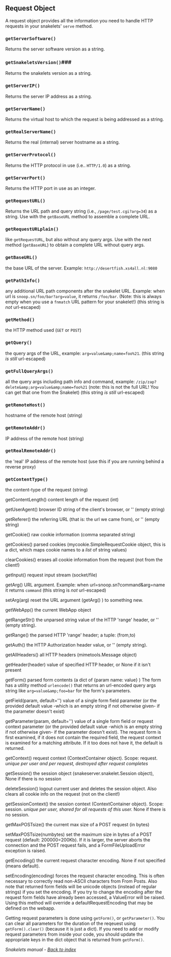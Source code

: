 ## Request Object ##

A request object provides all the information you need to handle HTTP requests in your snakelets' `serve` method.

### `getServerSoftware()` ###

Returns the server software version as a string.


### `getSnakeletsVersion()`### 

Returns the snakelets version as a string.

### `getServerIP()` ###

Returns the server IP address as a string.

### `getServerName()` ###

Returns the virtual host to which the request is being addressed as a string.

### `getRealServerName()` ###

Returns the real (internal) server hostname as a string.
 
### `getServerProtocol()` ###

Returns the HTTP protocol in use (i.e.. `HTTP/1.0`) as a string.
 
### `getServerPort()` ###

Returns the HTTP port in use as an integer.

### `getRequestURL()` ###

Returns the URL path and query string (i.e., `/page/test.cgi?arg=34`) as a string. Use with the `getBaseURL` method to assemble a complete URL.  
 
### `getRequestURLplain()` ###

like `getRequestURL`, but also without any query args. Use with the next method (`getBaseURL`) to obtain a complete URL without query args.
 
### `getBaseURL()` ###
the base URL of the server. Example: `http://desertfish.xs4all.nl:9080`

### `getPathInfo()` ###
any additional URL path components after the snakelet URL. Example: when url is `snoop.sn/foo/bar?arg=value`, it returns `/foo/bar`. (Note: this is always empty when you use a `fnmatch` URL pattern for your snakelet!) (this string is <em>not</em> url-escaped)
 
### `getMethod()` ###
the HTTP method used (`GET` or `POST`)

### `getQuery()` ###
the query args of the URL, example: `arg=value&amp;name=foo%21`. (this string <em>is still</em> url-escaped)
 
### `getFullQueryArgs()` ###
all the query args including path info and command, example: `/zip/zap?delete&amp;arg=value&amp;name=foo%21` (note: this is not the full URL! You can get that one from the Snakelet) (this string <em>is still</em> url-escaped)

### `getRemoteHost()` ###
hostname of the remote host (string)

### `getRemoteAddr()` ###
IP address of the remote host (string)
 
### `getRealRemoteAddr()` ###
the 'real' IP address of the remote host (use this if you are running behind a reverse proxy)

### `getContentType()` ###
the content-type of the request (string)

getContentLength()
content length of the request (int)
 
 
getUserAgent()
browser ID string of the client's browser, or '' (empty string)
 
 
getReferer()
the referring URL (that is: the url we came from), or '' (empty string)
 
 
getCookie()
raw cookie information (comma separated string)
 
 
getCookies()
parsed cookies (mycookie.SimpleRequestCookie object, this is a dict, which maps cookie names to a <em>list</em> of string values)
 
 
clearCookies()
erases all cookie information from the request (not from the client!)
 
 
getInput()
request input stream (socket/file)
 
 
getArg()
URL argument. Example: when url=snoop.sn?command&amp;arg=name it returns `command` (this string is <em>not</em> url-escaped)
 
 
setArg(arg)
reset the URL argument (getArg() ) to something new.
 
 
getWebApp()
the current WebApp object
 
 
getRangeStr()
the unparsed string value of the HTTP 'range' header, or '' (empty string).
 
 
getRange()
the parsed HTTP 'range' header; a tuple: (from,to)
 
 
getAuth()
the HTTP Authorization header value, or '' (empty string).
 
 
getAllHeaders()
all HTTP headers (mimetools.Message object)
 
 
getHeader(header)
value of specified HTTP header, or None if it isn't present
 
 
getForm()
parsed form contents (a dict of {param name: value} ) The form has a utility method <code>urlencode()</code> that returns an url-encoded query args string like `arg=value&amp;foo=bar` for the form's parameters.
 
 
getField(param, default='')
value of a single form field parameter (or the provided default value -which is an empty string if not otherwise given- if the parameter doesn't exist)
 
 
getParameter(param, default='')
value of a single form field or request context parameter (or the provided default value -which is an empty string if not otherwise given- if the parameter doesn't exist). 
  The request form is first examined, if it does not contain the required field, the request context is examined for a matching attribute. If it too does not have it, the default is returned.
 
 
getContext()
request context (ContextContainer object). Scope: request. <em>unique per user and per request, destroyed after request completes</em>
 
 
getSession()
the session object (snakeserver.snakelet.Session object), None if there is no session
 
 
deleteSession()
logout current user and deletes the session object. Also clears all cookie info on the request (not on the client!)
 
 
getSessionContext()
the session context (ContextContainer object). Scope: session. <em>unique per user, shared for all requests of this user.</em> None if there is no session.
 
 
getMaxPOSTsize()
the current max size of a POST request (in bytes)
 
 
setMaxPOSTsize(numbytes)
set the maximum size in bytes of a POST request (default: 200000=200Kb). If it is larger, the server aborts the connection and the POST request fails, and a FormFileUploadError exception is raised.
 
 
getEncoding()
the current request character encoding. None if not specified (means default).
 
 
setEncoding(encoding)
forces the request character encoding. This is often necessary to correctly read non-ASCII characters from From Posts. Also note that returned form fields will be unicode objects (instead of regular strings) if you set the encoding.
  If you try to change the encoding after the request form fields have already been accessed, a ValueError will be raised.
  Using this method will override a defaultRequestEncoding that may be defined on the webapp.
 
  </tbody>
</table>
<p>Getting request parameters is done using <code>getForm()</code>, or <code>getParameter()</code>. You can clear all parameters for the duration of the reqeuest using <code>getForm().clear()</code> (because it is just a dict).
 If you need to add or modify request parameters from inside your code, you should update the appropriate keys in the dict object
 that is returned from <code>getForm()</code>.</p>
<address>
Snakelets manual - <a href="index.html">Back to index</a>
</address>
</body>
</html>
